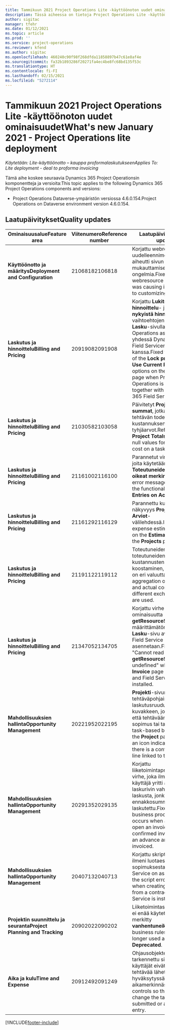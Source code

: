 ```yaml
---
title: Tammikuun 2021 Project Operations Lite -käyttöönoton uudet ominaisuudet
description: Tässä aiheessa on tietoja Project Operations Lite -käyttöönoton tammikuun 2021 version päivityksessä olevista laatupäivityksistä.
author: sigitac
manager: tfehr
ms.date: 01/12/2021
ms.topic: article
ms.prod: ''
ms.service: project-operations
ms.reviewer: kfend
ms.author: sigitac
ms.openlocfilehash: 460240c90f98f268dfda11858897b47c61e8af4e
ms.sourcegitcommit: fa32b1893286f20271fa4ec4be8fc68bd135f53c
ms.translationtype: HT
ms.contentlocale: fi-FI
ms.lasthandoff: 02/15/2021
ms.locfileid: "5272114"
---
```

# <a name="whats-new-january-2021---project-operations-lite-deployment"></a><span data-ttu-id="4036a-103">Tammikuun 2021 Project Operations Lite -käyttöönoton uudet ominaisuudet</span><span class="sxs-lookup"><span data-stu-id="4036a-103">What's new January 2021 - Project Operations lite deployment</span></span>


<span data-ttu-id="4036a-104">_Käytetään: Lite-käyttöönotto – kauppa proformalaskutukseen_</span><span class="sxs-lookup"><span data-stu-id="4036a-104">_Applies To: Lite deployment - deal to proforma invoicing_</span></span>

<span data-ttu-id="4036a-105">Tämä aihe koskee seuraavia Dynamics 365 Project Operationsin komponentteja ja versioita:</span><span class="sxs-lookup"><span data-stu-id="4036a-105">This topic applies to the following Dynamics 365 Project Operations components and versions:</span></span>

  - <span data-ttu-id="4036a-106">Project Operations Dataverse-ympäristön versiossa 4.6.0.154.</span><span class="sxs-lookup"><span data-stu-id="4036a-106">Project Operations on Dataverse environment version 4.6.0.154.</span></span>
  
## <a name="quality-updates"></a><span data-ttu-id="4036a-107">Laatupäivitykset</span><span class="sxs-lookup"><span data-stu-id="4036a-107">Quality updates</span></span>

| <span data-ttu-id="4036a-108">**Ominaisuusalue**</span><span class="sxs-lookup"><span data-stu-id="4036a-108">**Feature area**</span></span> | <span data-ttu-id="4036a-109">**Viitenumero**</span><span class="sxs-lookup"><span data-stu-id="4036a-109">**Reference number**</span></span> | <span data-ttu-id="4036a-110">**Laatupäivitys**</span><span class="sxs-lookup"><span data-stu-id="4036a-110">**Quality update**</span></span> |
| --- | --- | --- |
| <span data-ttu-id="4036a-111">**Käyttöönotto ja määritys**</span><span class="sxs-lookup"><span data-stu-id="4036a-111">**Deployment and Configuration**</span></span> | <span data-ttu-id="4036a-112">2106818</span><span class="sxs-lookup"><span data-stu-id="4036a-112">2106818</span></span> | <span data-ttu-id="4036a-113">Korjattu webresourcen uudelleennimeäminen, joka aiheutti sivun mukauttamiseen liittyviä ongelmia.</span><span class="sxs-lookup"><span data-stu-id="4036a-113">Fixed the webresource rename that was causing issues related to customizing a page.</span></span> |
| <span data-ttu-id="4036a-114">**Laskutus ja hinnoittelu**</span><span class="sxs-lookup"><span data-stu-id="4036a-114">**Billing and Pricing**</span></span> | <span data-ttu-id="4036a-115">2091908</span><span class="sxs-lookup"><span data-stu-id="4036a-115">2091908</span></span> | <span data-ttu-id="4036a-116">Korjattu **Lukitse hinnoittelu**- ja **Käytä nykyistä hinnoittelua** -vaihtoehtojen näkyvyys **Lasku**-sivulla, kun Project Operations asennetaan yhdessä Dynamics 365 Field Servicen kanssa.</span><span class="sxs-lookup"><span data-stu-id="4036a-116">Fixed the visibility of the **Lock pricing** and **Use Current Pricing** options on the **Invoice** page when Project Operations is installed together with Dynamics 365 Field Service.</span></span> |
| <span data-ttu-id="4036a-117">**Laskutus ja hinnoittelu**</span><span class="sxs-lookup"><span data-stu-id="4036a-117">**Billing and Pricing**</span></span> | <span data-ttu-id="4036a-118">2103058</span><span class="sxs-lookup"><span data-stu-id="4036a-118">2103058</span></span> | <span data-ttu-id="4036a-119">Päivitetyt **Projektin summat**, jotka käsittelevät tehtävän todellisen kustannuksen tyhjäarvot.</span><span class="sxs-lookup"><span data-stu-id="4036a-119">Refreshed **Project Totals** to handle null values for the actual cost on a task.</span></span> |
| <span data-ttu-id="4036a-120">**Laskutus ja hinnoittelu**</span><span class="sxs-lookup"><span data-stu-id="4036a-120">**Billing and Pricing**</span></span> | <span data-ttu-id="4036a-121">2116100</span><span class="sxs-lookup"><span data-stu-id="4036a-121">2116100</span></span> | <span data-ttu-id="4036a-122">Parannetut virhesanomat, joita käytetään toiminnossa **Toteutuneiden arvojen oikeat merkinnät**.</span><span class="sxs-lookup"><span data-stu-id="4036a-122">Improved error messages used with the functionality, **Correct Entries on Actuals**.</span></span> |
| <span data-ttu-id="4036a-123">**Laskutus ja hinnoittelu**</span><span class="sxs-lookup"><span data-stu-id="4036a-123">**Billing and Pricing**</span></span> | <span data-ttu-id="4036a-124">2116129</span><span class="sxs-lookup"><span data-stu-id="4036a-124">2116129</span></span> | <span data-ttu-id="4036a-125">Parannettu kuluarvioiden näkyvyys **Projektit**-sivun **Arviot**-välilehdessä.</span><span class="sxs-lookup"><span data-stu-id="4036a-125">Improved expense estimates visibility on the **Estimates** tab on the **Projects** page.</span></span> |
| <span data-ttu-id="4036a-126">**Laskutus ja hinnoittelu**</span><span class="sxs-lookup"><span data-stu-id="4036a-126">**Billing and Pricing**</span></span> | <span data-ttu-id="4036a-127">2119112</span><span class="sxs-lookup"><span data-stu-id="4036a-127">2119112</span></span> | <span data-ttu-id="4036a-128">Toteutuneiden myyntien ja toteutuneiden kustannusten kiinteä koostaminen, kun käytössä on eri valuuttakurssit.</span><span class="sxs-lookup"><span data-stu-id="4036a-128">Fixed aggregation of actual sales and actual cost when different exchange rates are used.</span></span> |
| <span data-ttu-id="4036a-129">**Laskutus ja hinnoittelu**</span><span class="sxs-lookup"><span data-stu-id="4036a-129">**Billing and Pricing**</span></span> | <span data-ttu-id="4036a-130">2134705</span><span class="sxs-lookup"><span data-stu-id="4036a-130">2134705</span></span> | <span data-ttu-id="4036a-131">Korjattu virhe "Ei voi lukea ominaisuutta **getResourceString** määrittämätön", kun **Lasku**-sivu avataan ja Field Service asennetaan.</span><span class="sxs-lookup"><span data-stu-id="4036a-131">Fixed the error, "Cannot read property **getResourceString** of undefined" when the **Invoice** page is opened and Field Service is installed.</span></span> |
| <span data-ttu-id="4036a-132">**Mahdollisuuksien hallinta**</span><span class="sxs-lookup"><span data-stu-id="4036a-132">**Opportunity Management**</span></span> | <span data-ttu-id="4036a-133">2022195</span><span class="sxs-lookup"><span data-stu-id="4036a-133">2022195</span></span> | <span data-ttu-id="4036a-134">**Projekti**-sivun tehtäväpohjainen laskutusruudukko sisältää kuvakkeen, joka ilmaisee, että tehtävään on linkitetty sopimus tai tarjousrivi.</span><span class="sxs-lookup"><span data-stu-id="4036a-134">The task-based billing grid on the **Project** page includes an icon indicating that there is a contract or quote line linked to that task.</span></span> |
| <span data-ttu-id="4036a-135">**Mahdollisuuksien hallinta**</span><span class="sxs-lookup"><span data-stu-id="4036a-135">**Opportunity Management**</span></span> | <span data-ttu-id="4036a-136">2029135</span><span class="sxs-lookup"><span data-stu-id="4036a-136">2029135</span></span> | <span data-ttu-id="4036a-137">Korjattu liiketoimintaprosessin virhe, joka ilmeni, kun käyttäjä yritti avata laskurivin vahvistetusta laskusta, jonka ennakkosumma on laskutettu.</span><span class="sxs-lookup"><span data-stu-id="4036a-137">Fixed the business process error that occurs when a user tries to open an invoice line on a confirmed invoice that has an advance amount invoiced.</span></span> |
| <span data-ttu-id="4036a-138">**Mahdollisuuksien hallinta**</span><span class="sxs-lookup"><span data-stu-id="4036a-138">**Opportunity Management**</span></span> | <span data-ttu-id="4036a-139">2040713</span><span class="sxs-lookup"><span data-stu-id="4036a-139">2040713</span></span> | <span data-ttu-id="4036a-140">Korjattu skriptivirhe, joka ilmeni luotaessa laskua sopimuksesta, kun Field Service on asennettu.</span><span class="sxs-lookup"><span data-stu-id="4036a-140">Fixed the script error that occurs when creating an invoice from a contract and Field Service is installed.</span></span> |
| <span data-ttu-id="4036a-141">**Projektin suunnittelu ja seuranta**</span><span class="sxs-lookup"><span data-stu-id="4036a-141">**Project Planning and Tracking**</span></span> | <span data-ttu-id="4036a-142">2090202</span><span class="sxs-lookup"><span data-stu-id="4036a-142">2090202</span></span> | <span data-ttu-id="4036a-143">Liiketoimintasäännöt, joita ei enää käytetä, on merkitty **vanhentuneiksi**.</span><span class="sxs-lookup"><span data-stu-id="4036a-143">Marked business rules that are no longer used as **Deprecated**.</span></span> |
| <span data-ttu-id="4036a-144">**Aika ja kulu**</span><span class="sxs-lookup"><span data-stu-id="4036a-144">**Time and Expense**</span></span> | <span data-ttu-id="4036a-145">2091249</span><span class="sxs-lookup"><span data-stu-id="4036a-145">2091249</span></span> | <span data-ttu-id="4036a-146">Ohjausobjekteja on tarkennettu siten, että käyttäjät eivät voi muuttaa tehtävää lähetetyssä tai hyväksytyssä aikamerkinnässä.</span><span class="sxs-lookup"><span data-stu-id="4036a-146">Tightened controls so that users can't change the task on a submitted or approved time entry.</span></span> |


[!INCLUDE[footer-include](../../includes/footer-banner.md)]